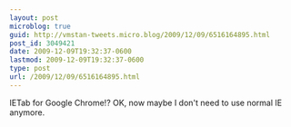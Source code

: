 ```yaml
---
layout: post
microblog: true
guid: http://vmstan-tweets.micro.blog/2009/12/09/6516164895.html
post_id: 3049421
date: 2009-12-09T19:32:37-0600
lastmod: 2009-12-09T19:32:37-0600
type: post
url: /2009/12/09/6516164895.html
---
```

IETab for Google Chrome!? OK, now maybe I don't need to use normal IE anymore.
